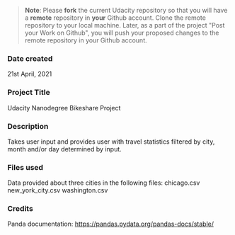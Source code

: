 >**Note**: Please **fork** the current Udacity repository so that you will have a **remote** repository in **your** Github account. Clone the remote repository to your local machine. Later, as a part of the project "Post your Work on Github", you will push your proposed changes to the remote repository in your Github account.

### Date created
21st April, 2021

### Project Title
Udacity Nanodegree Bikeshare Project

### Description
Takes user input and provides user with travel statistics filtered by city, month and/or day determined by input.

### Files used
Data provided about three cities in the following files:
chicago.csv
new_york_city.csv
washington.csv

### Credits
Panda documentation: https://pandas.pydata.org/pandas-docs/stable/
